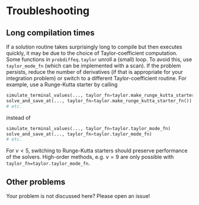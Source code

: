 # Troubleshooting

## Long compilation times

If a solution routine takes surprisingly long to compile but then executes quickly, 
it may be due to the choice of Taylor-coefficient computation.
Some functions in `probdiffeq.taylor` unroll a (small) loop.
To avoid this, use `taylor_mode_fn` (which can be implemented with a scan).
If the problem persists, reduce the number of derivatives 
(if that is appropriate for your integration problem)
or switch to a different Taylor-coefficient routine.
For example, use a Runge-Kutta starter by calling
```python
simulate_terminal_values(..., taylor_fn=taylor.make_runge_kutta_starter_fn())
solve_and_save_at(..., taylor_fn=taylor.make_runge_kutta_starter_fn())
# etc.
```
instead of 
```python
simulate_terminal_values(..., taylor_fn=taylor.taylor_mode_fn)
solve_and_save_at(..., taylor_fn=taylor.taylor_mode_fn)
# etc.
```
For $\nu < 5$, switching to Runge-Kutta starters should preserve performance of the solvers.
High-order methods, e.g. $\nu = 9$ are only possible with `taylor_fn=taylor.taylor_mode_fn`.


## Other problems
Your problem is not discussed here? Please open an issue! 